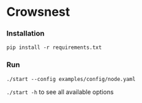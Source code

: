 # Crowsnest

### Installation

`pip install -r requirements.txt`

### Run

`./start --config examples/config/node.yaml`

`./start -h` to see all available options
